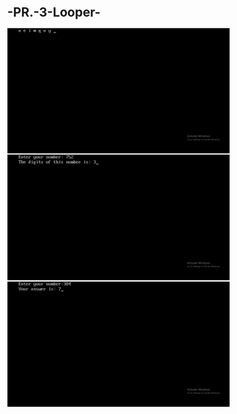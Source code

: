 # -PR.-3-Looper-
<img src="Screenshot (7).png">
<img src="Screenshot (8).png">
<img src="Screenshot (9).png">
<img src"![image](https://github.com/user-attachments/assets/bfc35cab-622b-41ec-a915-088bdc728fc6)">
